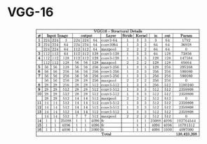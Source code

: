 # VGG-16
<div style="text-align: center;">
    <img src="../../docs/architectures/VGG-16.png" alt="VGG-16 architecture" width="75%">
</div>
